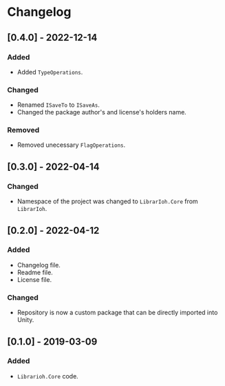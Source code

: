 # Changelog

## [0.4.0] - 2022-12-14

### Added

- Added `TypeOperations`.

### Changed

- Renamed `ISaveTo` to `ISaveAs`.
- Changed the package author's and license's holders name.

### Removed

- Removed unecessary `FlagOperations`.

## [0.3.0] - 2022-04-14

### Changed

- Namespace of the project was changed to `LibrarIoh.Core` from `LibrarIoh`.

## [0.2.0] - 2022-04-12

### Added

- Changelog file.
- Readme file.
- License file.

### Changed

- Repository is now a custom package that can be directly imported into Unity.

## [0.1.0] - 2019-03-09

### Added

- `Librarioh.Core` code.
